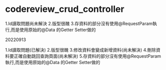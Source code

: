 # codereview_crud_controller

1.Id讀取問題尚未解決
2.版型很醜
3.存資料的部分沒有使用@RequestParam執行,而是使用原始的@Data 的Getter Setter做的


20220913

1.Id讀取問題(已解決)
2.版型很醜
3.修改資料會變成新增資料(尚未解決)
4.刪除資料要正確自動跳回查詢頁面(尚未解決)
5.存資料的部分沒有使用@RequestParam執行,而是使用原始的@Data 的Getter Setter做的

